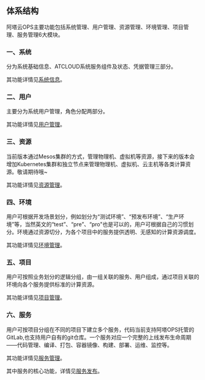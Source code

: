 ## 体系结构

阿塔云OPS主要功能包括系统管理、用户管理、资源管理、环境管理、项目管理、服务管理6大模块。


### 一、系统

分为系统基础信息、ATCLOUD系统服务组件及状态、凭据管理三部分。

其功能详情见[系统信息](../function/system.md)。


### 二、用户
主要分为系统用户管理，角色分配两部分。

其功能详情见[用户管理](../function/upms.md)。

### 三、资源
当前版本通过Mesos集群的方式，管理物理机、虚拟机等资源，接下来的版本会增加Kubernetes集群和独立节点来管理物理机、虚拟机、云主机等各类计算资源。敬请期待哦~

其功能详情见[资源管理](../function/resource.md)。

### 四、环境

用户可根据开发场景划分，例如划分为“测试环境”、“预发布环境”、“生产环境”等，当然英文的“test”、“pre”、“pro"也是可以的，用户可根据自己的习惯划分。环境通过资源切分，为各个项目中的服务提供透明、无感知的计算资源调度。
 
其功能详情见[环境管理](../function/env.md)。

### 五、项目

用户可按照业务划分的逻辑分组，由一组关联的服务、用户组成，通过项目关联的环境向各个服务提供标准的计算资源。

其功能详情见[项目管理](../function/project.md)。

### 六、服务
用户可按项目分组在不同的项目下建立多个服务，代码当前支持阿塔OPS托管的GitLab,也支持用户自有的git仓库。一个服务对应一个完整的上线发布生命周期——代码管理、编译、打包、容器镜像、构建、部署、运维、监控等。

其功能详情见[服务管理](../function/service.md)。

其中服务的核心功能，详情见[服务发布](../function/deploy.md)。



